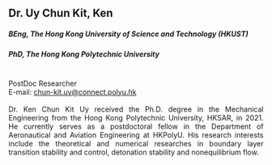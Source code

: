 ## Dr. Uy Chun Kit, Ken
##### BEng, The Hong Kong University of Science and Technology (HKUST)
##### PhD, The Hong Kong Polytechnic University


<div align="justify">
<br/>PostDoc Researcher
<br/>E-mail: <a href="mailto:chun-kit.uy@connect.polyu.hk">chun-kit.uy@connect.polyu.hk</a>
<br/><br/>
Dr. Ken Chun Kit Uy received the Ph.D. degree in the Mechanical Engineering from the Hong Kong Polytechnic University, HKSAR, in 2021. He currently serves as a postdoctoral fellow in the Department of Aeronautical and Aviation Engineering at HKPolyU. His research interests include the theoretical and numerical researches in boundary layer transition stability and control, detonation stability and nonequilibrium flow.
</div>
